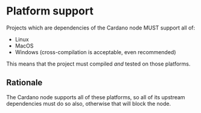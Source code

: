 # Platform support

Projects which are dependencies of the Cardano node MUST support all of:
- Linux
- MacOS
- Windows (cross-compilation is acceptable, even recommended)

This means that the project must compiled _and_ tested on those platforms.

## Rationale

The Cardano node supports all of these platforms, so all of its upstream dependencies must do so also, otherwise that will block the node.

